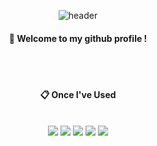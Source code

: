 <div align = "center">
  
![header](https://capsule-render.vercel.app/api?type=rect&color=timeGradient&height=150&section=header&text=Jae&animation=twinkling&fontColor=ffffff&fontSize=70&animation=fadeIn&fontAlignY=55)


####  :wave: Welcome to my github profile !


<br/>
<br/>

####  :clipboard: Once I've Used

<br/>

<img src="https://img.shields.io/badge/JAVA-007396?style=for-the-badge&logo=Java&logoColor=white">
<img src="https://img.shields.io/badge/MariaDB-000000?style=for-the-badge&logo=MariaDB&logoColor=white">
<img src="https://img.shields.io/badge/HTML5-E34F26?style=for-the-badge&logo=HTML5&logoColor=white">
<img src="https://img.shields.io/badge/CSS3-1572B6?style=for-the-badge&logo=CSS3&logoColor=white">
<img src="https://img.shields.io/badge/JavaScript-F7DF1E?style=for-the-badge&logo=JavaScript&logoColor=white">





</div>
